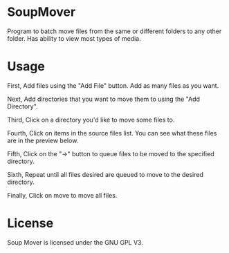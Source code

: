 # SoupMover
Program to batch move files from the same or different folders to any other folder. Has ability to view most types of media.

# Usage
First, Add files using the "Add File" button. Add as many files as you want.

Next, Add directories that you want to move them to using the "Add Directory".

Third, Click on a directory you'd like to move some files to.

Fourth, Click on items in the source files list. You can see what these files are in the preview below.

Fifth, Click on the "->" button to queue files to be moved to the specified directory.

Sixth, Repeat until all files desired are queued to move to the desired directory.

Finally, Click on move to move all files.


# License
Soup Mover is licensed under the GNU GPL V3.
